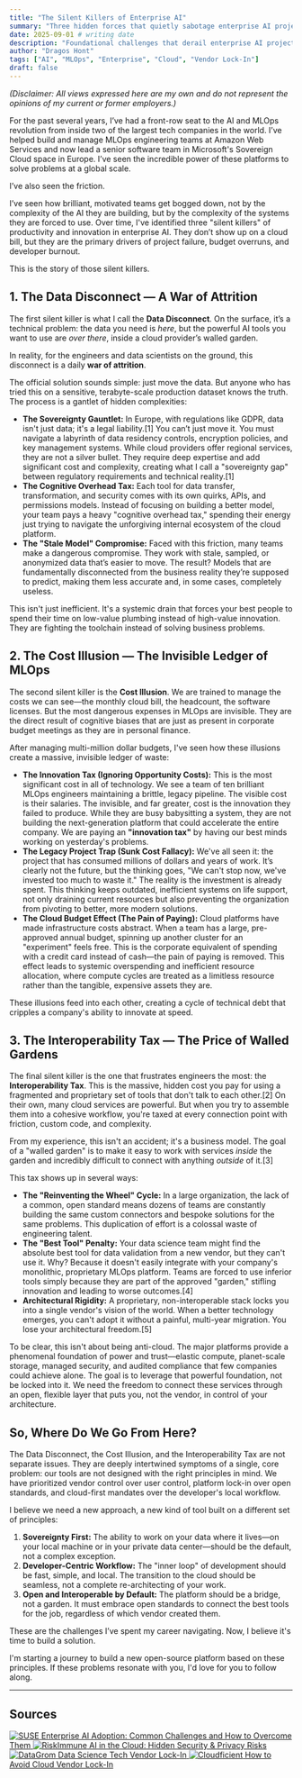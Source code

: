 ```yaml
---
title: "The Silent Killers of Enterprise AI"
summary: "Three hidden forces that quietly sabotage enterprise AI projects—data disconnect, cost illusions, and interoperability tax."
date: 2025-09-01 # writing date
description: "Foundational challenges that derail enterprise AI projects: the data disconnect, hidden costs, and the interoperability tax."
author: "Dragos Hont"
tags: ["AI", "MLOps", "Enterprise", "Cloud", "Vendor Lock-In"]
draft: false
---
```


*(Disclaimer: All views expressed here are my own and do not represent the opinions of my current or former employers.)*

For the past several years, I’ve had a front-row seat to the AI and MLOps revolution from inside two of the largest tech companies in the world. I’ve helped build and manage MLOps engineering teams at Amazon Web Services and now lead a senior software team in Microsoft's Sovereign Cloud space in Europe. I’ve seen the incredible power of these platforms to solve problems at a global scale.

I’ve also seen the friction.

I’ve seen how brilliant, motivated teams get bogged down, not by the complexity of the AI they are building, but by the complexity of the systems they are forced to use. Over time, I've identified three "silent killers" of productivity and innovation in enterprise AI. They don’t show up on a cloud bill, but they are the primary drivers of project failure, budget overruns, and developer burnout.

This is the story of those silent killers.

## 1. The Data Disconnect — A War of Attrition

The first silent killer is what I call the **Data Disconnect**. On the surface, it’s a technical problem: the data you need is *here*, but the powerful AI tools you want to use are *over there*, inside a cloud provider’s walled garden.

In reality, for the engineers and data scientists on the ground, this disconnect is a daily **war of attrition**.

The official solution sounds simple: just move the data. But anyone who has tried this on a sensitive, terabyte-scale production dataset knows the truth. The process is a gantlet of hidden complexities:

- **The Sovereignty Gauntlet:** In Europe, with regulations like GDPR, data isn't just data; it's a legal liability.[1] You can’t just move it. You must navigate a labyrinth of data residency controls, encryption policies, and key management systems. While cloud providers offer regional services, they are not a silver bullet. They require deep expertise and add significant cost and complexity, creating what I call a "sovereignty gap" between regulatory requirements and technical reality.[1]
- **The Cognitive Overhead Tax:** Each tool for data transfer, transformation, and security comes with its own quirks, APIs, and permissions models. Instead of focusing on building a better model, your team pays a heavy "cognitive overhead tax," spending their energy just trying to navigate the unforgiving internal ecosystem of the cloud platform.
- **The "Stale Model" Compromise:** Faced with this friction, many teams make a dangerous compromise. They work with stale, sampled, or anonymized data that’s easier to move. The result? Models that are fundamentally disconnected from the business reality they’re supposed to predict, making them less accurate and, in some cases, completely useless.

This isn't just inefficient. It's a systemic drain that forces your best people to spend their time on low-value plumbing instead of high-value innovation. They are fighting the toolchain instead of solving business problems.

## 2. The Cost Illusion — The Invisible Ledger of MLOps

The second silent killer is the **Cost Illusion**. We are trained to manage the costs we can see—the monthly cloud bill, the headcount, the software licenses. But the most dangerous expenses in MLOps are invisible. They are the direct result of cognitive biases that are just as present in corporate budget meetings as they are in personal finance.

After managing multi-million dollar budgets, I've seen how these illusions create a massive, invisible ledger of waste:

- **The Innovation Tax (Ignoring Opportunity Costs):** This is the most significant cost in all of technology. We see a team of ten brilliant MLOps engineers maintaining a brittle, legacy pipeline. The visible cost is their salaries. The invisible, and far greater, cost is the innovation they failed to produce. While they are busy babysitting a system, they are not building the next-generation platform that could accelerate the entire company. We are paying an **"innovation tax"** by having our best minds working on yesterday's problems.
- **The Legacy Project Trap (Sunk Cost Fallacy):** We've all seen it: the project that has consumed millions of dollars and years of work. It’s clearly not the future, but the thinking goes, "We can't stop now, we've invested too much to waste it." The reality is the investment is already spent. This thinking keeps outdated, inefficient systems on life support, not only draining current resources but also preventing the organization from pivoting to better, more modern solutions.
- **The Cloud Budget Effect (The Pain of Paying):** Cloud platforms have made infrastructure costs abstract. When a team has a large, pre-approved annual budget, spinning up another cluster for an "experiment" feels free. This is the corporate equivalent of spending with a credit card instead of cash—the pain of paying is removed. This effect leads to systemic overspending and inefficient resource allocation, where compute cycles are treated as a limitless resource rather than the tangible, expensive assets they are.

These illusions feed into each other, creating a cycle of technical debt that cripples a company's ability to innovate at speed.

## 3. The Interoperability Tax — The Price of Walled Gardens

The final silent killer is the one that frustrates engineers the most: the **Interoperability Tax**. This is the massive, hidden cost you pay for using a fragmented and proprietary set of tools that don't talk to each other.[2] On their own, many cloud services are powerful. But when you try to assemble them into a cohesive workflow, you're taxed at every connection point with friction, custom code, and complexity.

From my experience, this isn't an accident; it's a business model. The goal of a "walled garden" is to make it easy to work with services *inside* the garden and incredibly difficult to connect with anything *outside* of it.[3]

This tax shows up in several ways:

- **The "Reinventing the Wheel" Cycle:** In a large organization, the lack of a common, open standard means dozens of teams are constantly building the same custom connectors and bespoke solutions for the same problems. This duplication of effort is a colossal waste of engineering talent.
- **The "Best Tool" Penalty:** Your data science team might find the absolute best tool for data validation from a new vendor, but they can't use it. Why? Because it doesn't easily integrate with your company's monolithic, proprietary MLOps platform. Teams are forced to use inferior tools simply because they are part of the approved "garden," stifling innovation and leading to worse outcomes.[4]
- **Architectural Rigidity:** A proprietary, non-interoperable stack locks you into a single vendor's vision of the world. When a better technology emerges, you can't adopt it without a painful, multi-year migration. You lose your architectural freedom.[5]

To be clear, this isn't about being anti-cloud. The major platforms provide a phenomenal foundation of power and trust—elastic compute, planet-scale storage, managed security, and audited compliance that few companies could achieve alone. The goal is to leverage that powerful foundation, not be locked into it. We need the freedom to connect these services through an open, flexible layer that puts you, not the vendor, in control of your architecture.

## So, Where Do We Go From Here?

The Data Disconnect, the Cost Illusion, and the Interoperability Tax are not separate issues. They are deeply intertwined symptoms of a single, core problem: our tools are not designed with the right principles in mind. We have prioritized vendor control over user control, platform lock-in over open standards, and cloud-first mandates over the developer's local workflow.

I believe we need a new approach, a new kind of tool built on a different set of principles:

1. **Sovereignty First:** The ability to work on your data where it lives—on your local machine or in your private data center—should be the default, not a complex exception.
2. **Developer-Centric Workflow:** The "inner loop" of development should be fast, simple, and local. The transition to the cloud should be seamless, not a complete re-architecting of your work.
3. **Open and Interoperable by Default:** The platform should be a bridge, not a garden. It must embrace open standards to connect the best tools for the job, regardless of which vendor created them.

These are the challenges I’ve spent my career navigating. Now, I believe it's time to build a solution.

I'm starting a journey to build a new open-source platform based on these principles. If these problems resonate with you, I'd love for you to follow along.

---

## Sources

<div class="source-cards">

  <a class="source-card" href="https://www.suse.com/c/enterprise-ai-adoption-common-challenges-and-how-to-overcome-them/" target="_blank" rel="noopener">
    <img src="https://www.google.com/s2/favicons?sz=64&domain=suse.com" alt="SUSE">
    <span>Enterprise AI Adoption: Common Challenges and How to Overcome Them</span>
  </a>

  <a class="source-card" href="https://riskimmune.com/ai-in-the-cloud-the-hidden-security-privacy-risks-you-need-to-know/" target="_blank" rel="noopener">
    <img src="https://www.google.com/s2/favicons?sz=64&domain=riskimmune.com" alt="RiskImmune">
    <span>AI in the Cloud: Hidden Security & Privacy Risks</span>
  </a>

  <a class="source-card" href="https://www.datagrom.com/data-science-machine-learning-ai-blog/data-science-tech-vendor-lock-in" target="_blank" rel="noopener">
    <img src="https://www.google.com/s2/favicons?sz=64&domain=datagrom.com" alt="DataGrom">
    <span>Data Science Tech Vendor Lock-In</span>
  </a>

  <a class="source-card" href="https://www.cloudficient.com/blog/how-to-avoid-cloud-vendor-lock-in" target="_blank" rel="noopener">
    <img src="https://www.google.com/s2/favicons?sz=64&domain=cloudficient.com" alt="Cloudficient">
    <span>How to Avoid Cloud Vendor Lock-In</span>
  </a>

</div>